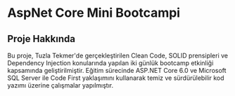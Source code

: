 #  AspNet Core Mini Bootcampi

## Proje Hakkında

Bu proje, Tuzla Tekmer'de gerçekleştirilen Clean Code, SOLID prensipleri ve Dependency Injection konularında yapılan iki günlük bootcamp etkinliği kapsamında geliştirilmiştir. Eğitim sürecinde ASP.NET Core 6.0 ve Microsoft SQL Server ile Code First yaklaşımını kullanarak temiz ve sürdürülebilir kod yazımı üzerine çalışmalar yapılmıştır.
